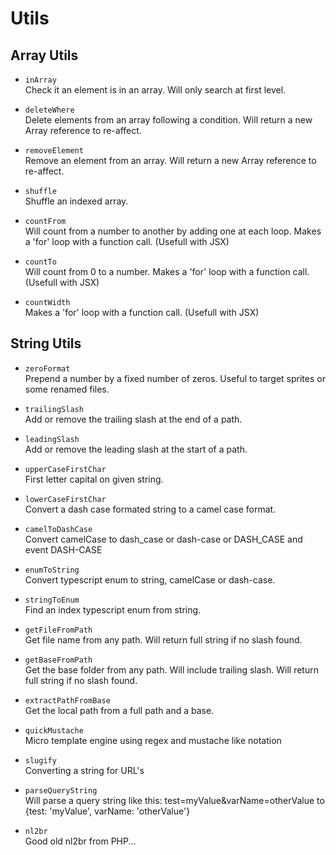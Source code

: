 # Utils 

## Array Utils

- `inArray`   
Check it an element is in an array.
Will only search at first level.

- `deleteWhere`   
Delete elements from an array following a condition.
Will return a new Array reference to re-affect.

- `removeElement`   
Remove an element from an array. Will return a new Array reference to re-affect.

- `shuffle`   
Shuffle an indexed array.

- `countFrom`   
Will count from a number to another by adding one at each loop. Makes a 'for' loop with a function call. (Usefull with JSX)

- `countTo`  
Will count from 0 to a number. Makes a 'for' loop with a function call. (Usefull with JSX)

- `countWidth`   
Makes a 'for' loop with a function call.
(Usefull with JSX)


## String Utils

- `zeroFormat`  
Prepend a number by a fixed number of zeros.
Useful to target sprites or some renamed files.  

- `trailingSlash`  
Add or remove the trailing slash at the end of a path.  

- `leadingSlash`  
Add or remove the leading slash at the start of a path.

- `upperCaseFirstChar`  
First letter capital on given string.

- `lowerCaseFirstChar`  
Convert a dash case formated string to a camel case format.

- `camelToDashCase`  
Convert camelCase to dash_case or dash-case or DASH_CASE and event DASH-CASE

- `enumToString`  
Convert typescript enum to string, camelCase or dash-case. 

- `stringToEnum`  
Find an index typescript enum from string.

- `getFileFromPath`  
Get file name from any path. Will return full string if no slash found.

- `getBaseFromPath`  
Get the base folder from any path. Will include trailing slash. 
Will return full string if no slash found.

- `extractPathFromBase`        
Get the local path from a full path and a base.

- `quickMustache`    
Micro template engine using regex and mustache like notation

- `slugify`  
Converting a string for URL's

- `parseQueryString`  
Will parse a query string like this:
test=myValue&varName=otherValue to {test: 'myValue', varName: 'otherValue'}

- `nl2br`  
Good old nl2br from PHP...

